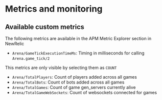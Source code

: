 # Metrics and monitoring

## Available custom metrics

The following metrics are available in the APM Metric Explorer section in NewRelic

- `Arena/GameTickExecutionTimeMs`: Timing in milliseconds for calling `Arena.game_tick/2`

This metrics are only visible by selecting them as `COUNT`
- `Arena/TotalPlayers`: Count of players added across all games
- `Arena/TotalBots`: Count of bots added across all games
- `Arena/TotalGames`: Count of game gen_servers currently alive
- `Arena/TotalGameWebSockets`: Count of websockets connected for games
